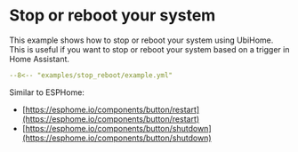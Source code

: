 # Stop or reboot your system

This example shows how to stop or reboot your system using UbiHome. This is useful if you want to stop or reboot your system based on a trigger in Home Assistant.

```yaml
--8<-- "examples/stop_reboot/example.yml"
```



Similar to ESPHome:

- [https://esphome.io/components/button/restart](https://esphome.io/components/button/restart)
- [https://esphome.io/components/button/shutdown](https://esphome.io/components/button/shutdown)